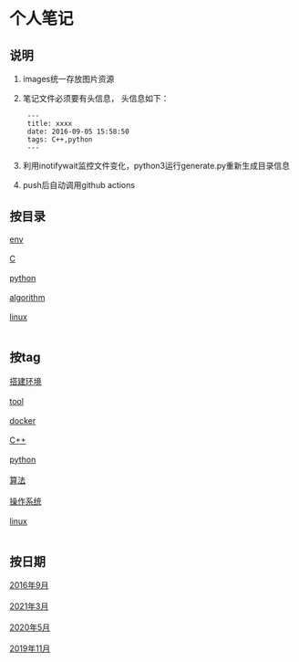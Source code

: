 
# 个人笔记
## 说明
1. images统一存放图片资源
2. 笔记文件必须要有头信息， 头信息如下：
        
        ---
        title: xxxx
        date: 2016-09-05 15:58:50
        tags: C++,python
        ---
3. 利用inotifywait监控文件变化，python3运行generate.py重新生成目录信息
4. push后自动调用github actions

## 按目录
[env](/env/README.md)<br/><br/>
[C](/C/README.md)<br/><br/>
[python](/python/README.md)<br/><br/>
[algorithm](/algorithm/README.md)<br/><br/>
[linux](/linux/README.md)<br/><br/>
## 按tag
[搭建环境](/generated/tags/搭建环境/README.md)<br/><br/>
[tool](/generated/tags/tool/README.md)<br/><br/>
[docker](/generated/tags/docker/README.md)<br/><br/>
[C++](/generated/tags/C++/README.md)<br/><br/>
[python](/generated/tags/python/README.md)<br/><br/>
[算法](/generated/tags/算法/README.md)<br/><br/>
[操作系统](/generated/tags/操作系统/README.md)<br/><br/>
[linux](/generated/tags/linux/README.md)<br/><br/>
## 按日期
[2016年9月](/generated/date/2016年9月/README.md)<br/><br/>
[2021年3月](/generated/date/2021年3月/README.md)<br/><br/>
[2020年5月](/generated/date/2020年5月/README.md)<br/><br/>
[2019年11月](/generated/date/2019年11月/README.md)<br/><br/>
